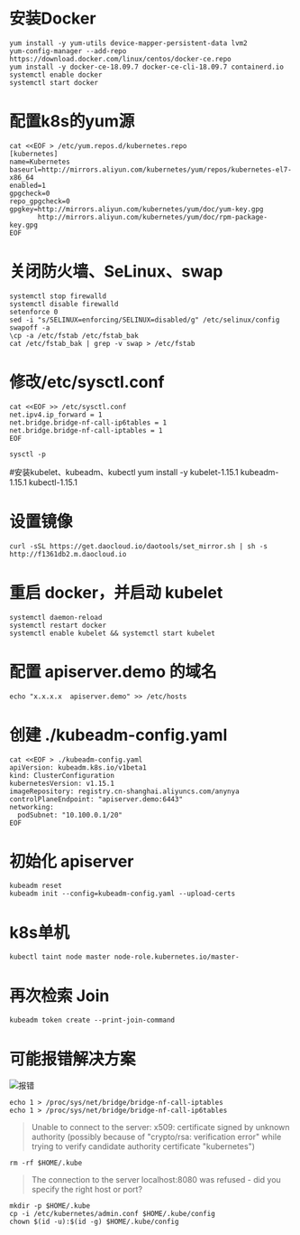 # 安装Docker
```shell
yum install -y yum-utils device-mapper-persistent-data lvm2
yum-config-manager --add-repo https://download.docker.com/linux/centos/docker-ce.repo
yum install -y docker-ce-18.09.7 docker-ce-cli-18.09.7 containerd.io
systemctl enable docker
systemctl start docker
```

# 配置k8s的yum源
```shell
cat <<EOF > /etc/yum.repos.d/kubernetes.repo
[kubernetes]
name=Kubernetes
baseurl=http://mirrors.aliyun.com/kubernetes/yum/repos/kubernetes-el7-x86_64
enabled=1
gpgcheck=0
repo_gpgcheck=0
gpgkey=http://mirrors.aliyun.com/kubernetes/yum/doc/yum-key.gpg
       http://mirrors.aliyun.com/kubernetes/yum/doc/rpm-package-key.gpg
EOF
```

# 关闭防火墙、SeLinux、swap
```shell
systemctl stop firewalld
systemctl disable firewalld
setenforce 0
sed -i "s/SELINUX=enforcing/SELINUX=disabled/g" /etc/selinux/config
swapoff -a
\cp -a /etc/fstab /etc/fstab_bak
cat /etc/fstab_bak | grep -v swap > /etc/fstab
```

# 修改/etc/sysctl.conf
```shell
cat <<EOF >> /etc/sysctl.conf
net.ipv4.ip_forward = 1
net.bridge.bridge-nf-call-ip6tables = 1
net.bridge.bridge-nf-call-iptables = 1
EOF

sysctl -p
```

#安装kubelet、kubeadm、kubectl
yum install -y kubelet-1.15.1 kubeadm-1.15.1 kubectl-1.15.1

# 设置镜像
``` shell
curl -sSL https://get.daocloud.io/daotools/set_mirror.sh | sh -s http://f1361db2.m.daocloud.io
```

# 重启 docker，并启动 kubelet
```shell
systemctl daemon-reload
systemctl restart docker
systemctl enable kubelet && systemctl start kubelet
```

# 配置 apiserver.demo 的域名
```shell
echo "x.x.x.x  apiserver.demo" >> /etc/hosts
```

# 创建 ./kubeadm-config.yaml
```shell
cat <<EOF > ./kubeadm-config.yaml
apiVersion: kubeadm.k8s.io/v1beta1
kind: ClusterConfiguration
kubernetesVersion: v1.15.1
imageRepository: registry.cn-shanghai.aliyuncs.com/anynya
controlPlaneEndpoint: "apiserver.demo:6443"
networking:
  podSubnet: "10.100.0.1/20"
EOF
```

# 初始化 apiserver
```shell
kubeadm reset
kubeadm init --config=kubeadm-config.yaml --upload-certs
```

# k8s单机
```shell
kubectl taint node master node-role.kubernetes.io/master-
```

# 再次检索 Join
```shell
kubeadm token create --print-join-command
```

# 可能报错解决方案
![报错](https://img-blog.csdnimg.cn/20200117182730950.png?x-oss-process=image/watermark,type_ZmFuZ3poZW5naGVpdGk,shadow_10,text_aHR0cHM6Ly9ibG9nLmNzZG4ubmV0L2FwcGxlXzE5MDA=,size_16,color_FFFFFF,t_70)
```shell
echo 1 > /proc/sys/net/bridge/bridge-nf-call-iptables
echo 1 > /proc/sys/net/bridge/bridge-nf-call-ip6tables
```

> Unable to connect to the server: x509: certificate signed by unknown authority (possibly because of "crypto/rsa: verification error" while trying to verify candidate authority certificate "kubernetes")
>
```shell
rm -rf $HOME/.kube
```

> The connection to the server localhost:8080 was refused - did you specify the right host or port?
>
```shell
mkdir -p $HOME/.kube
cp -i /etc/kubernetes/admin.conf $HOME/.kube/config
chown $(id -u):$(id -g) $HOME/.kube/config
```
